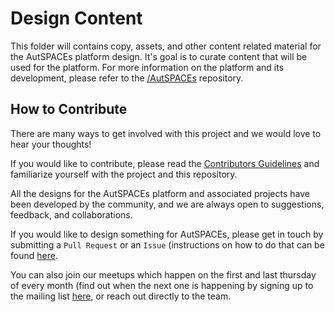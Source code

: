 # Design Content

This folder will contains copy, assets, and other content related material for the AutSPACEs platform design. It's goal is to curate content that will be used for the platform.
For more information on the platform and its development, please refer to the [/AutSPACEs](https://github.com/alan-turing-institute/AutSPACEs) repository.

## How to Contribute
There are many ways to get involved with this project and we would love to hear your thoughts!

If you would like to contribute, please read the [Contributors Guidelines](https://github.com/alan-turing-institute/AutisticaCitizenScience/blob/master/.github/CONTRIBUTING.md) and familiarize yourself with the project and this repository. 

All the designs for the AutSPACEs platform and associated projects have been developed by the community, and we are always open to suggestions, feedback, and collaborations. 

If you would like to design something for AutSPACEs, please get in touch by submitting a `Pull Request` or an `Issue` (instructions on how to do that can be found [here](https://github.com/alan-turing-institute/AutisticaCitizenScience/blob/master/.github/CONTRIBUTING.md). 

You can also join our meetups which happen on the first and last thursday of every month (find out when the next one is happening by signing up to the mailing list [here](https://tinyletter.com/AutisticaTuringCitizenScience), or reach out directly to the team.
